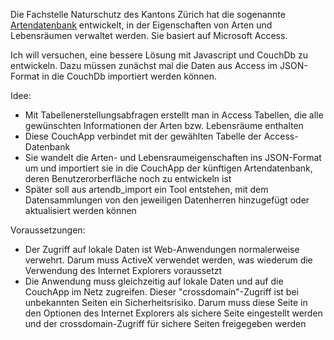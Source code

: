 Die Fachstelle Naturschutz des Kantons Zürich hat die sogenannte [Artendatenbank](http://www.aln.zh.ch/internet/baudirektion/aln/de/naturschutz/naturschutzdaten/tools/arten_db.html#a-content) entwickelt, in der Eigenschaften von Arten und Lebensräumen verwaltet werden. Sie basiert auf Microsoft Access.

Ich will versuchen, eine bessere Lösung mit Javascript und CouchDb zu entwickeln.
Dazu müssen zunächst mal die Daten aus Access im JSON-Format in die CouchDb importiert werden können.

Idee:
- Mit Tabellenerstellungsabfragen erstellt man in Access Tabellen, die alle gewünschten Informationen der Arten bzw. Lebensräume enthalten
- Diese CouchApp verbindet mit der gewählten Tabelle der Access-Datenbank
- Sie wandelt die Arten- und Lebensraumeigenschaften ins JSON-Format um und importiert sie in die CouchApp der künftigen Artendatenbank, deren Benutzerorberfläche noch zu entwickeln ist
- Später soll aus  artendb_import ein Tool entstehen, mit dem Datensammlungen von den jeweiligen Datenherren hinzugefügt oder aktualisiert werden können

Voraussetzungen:
- Der Zugriff auf lokale Daten ist Web-Anwendungen normalerweise verwehrt. Darum muss ActiveX verwendet werden, was wiederum die Verwendung des Internet Explorers voraussetzt
- Die Anwendung muss gleichzeitig auf lokale Daten und auf die CouchApp im Netz zugreifen. Dieser "crossdomain"-Zugriff ist bei unbekannten Seiten ein Sicherheitsrisiko. Darum muss diese Seite in den Optionen des Internet Explorers als sichere Seite eingestellt werden und der crossdomain-Zugriff für sichere Seiten freigegeben werden
